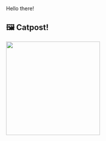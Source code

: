 Hello there!



## 🖼️ Catpost!

<sub>
    <img src="https://cdn2.thecatapi.com/images/aqVI3YW_a.jpg" height="256">
</sub>

